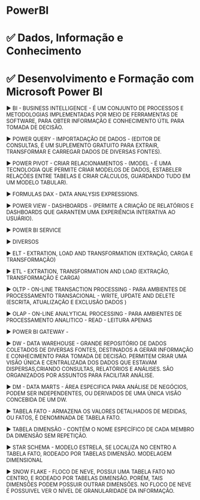 # PowerBI
# ✅ Dados, Informação e Conhecimento
# ✅ Desenvolvimento e Formação com Microsoft Power BI

▶ BI - BUSINESS INTELLIGENCE - É UM CONJUNTO DE PROCESSOS E METODOLOGIAS IMPLEMENTADAS POR MEIO DE FERRAMENTAS DE SOFTWARE, PARA OBTER INFORMAÇÃO E CONHECIMENTO ÚTIL PARA TOMADA DE DECISÃO.

▶ POWER QUERY - IMPORTADAÇÃO DE DADOS - (EDITOR DE CONSULTAS, É UM SUPLEMENTO GRATUITO PARA EXTRAIR, TRANSFORMAR E CARREGAR DADOS DE DIVERSAS FONTES).

▶ POWER PIVOT - CRIAR RELACIONAMENTOS - (MODEL - É UMA TECNOLOGIA QUE PERMITE CRIAR MODELOS DE DADOS, ESTABELER RELAÇÕES ENTRE TABELAS E CRIAR CÁLCULOS, GUARDANDO TUDO EM UM MODELO TABULAR).

▶ FORMULAS DAX - DATA ANALYSIS EXPRESSIONS.

▶ POWER VIEW - DASHBOARDS - (PERMITE A CRIAÇÃO DE RELATÓRIOS E DASHBOARDS QUE GARANTEM UMA EXPERIÊNCIA INTERATIVA AO USUÁRIO).

▶ POWER BI SERVICE

▶ DIVERSOS

▶ ELT - EXTRATION, LOAD AND TRANSFORMATION (EXTRAÇÃO, CARGA E TRANSFORMAÇÃO)

▶ ETL - EXTRATION, TRANSFORMATION AND LOAD (EXTRAÇÃO, TRANSFORMAÇÃO E CARGA)

▶ OLTP - ON-LINE TRANSACTION PROCESSING - PARA AMBIENTES DE PROCESSAMENTO TRANSACIONAL - WRITE, UPDATE AND DELETE (ESCRITA, ATUALIZAÇÃO E EXCLUSÃO DADOS )

▶ OLAP - ON-LINE ANALYTICAL PROCESSING - PARA AMBIENTES DE PROCESSAMENTO ANALITICO - READ - LEITURA APENAS

▶ POWER BI GATEWAY -

▶ DW - DATA WAREHOUSE - GRANDE REPOSITÓRIO DE DADOS COLETADOS DE DIVERSAS FONTES, DESTINADOS A GERAR INFORMAÇÃO E CONHECIMENTO PARA TOMADA DE DECISÃO. PERMITEM CRIAR UMA VISÃO ÚNICA E CENTRALIZADA DOS DADOS QUE ESTAVAM DISPERSAS,CRIANDO CONSULTAS, RELATÓRIOS E ANÁLISES. SÃO ORGANIZADOS POR ASSUNTOS PARA FACILITAR ANÁLISE.

▶ DM - DATA MARTS - ÁREA ESPECIFICA PARA ANÁLISE DE NEGÓCIOS, PODEM SER INDEPENDENTES, OU DERIVADOS DE UMA ÚNICA VISÃO CONCEBIDA DE UM DW.

▶ TABELA FATO - ARMAZENA OS VALORES DETALHADOS DE MEDIDAS, OU FATOS, É DENOMINADA DE TABELA FATO.

▶ TABELA DIMENSÃO - CONTÉM O NOME ESPECÍFICO DE CADA MEMBRO DA DIMENSÃO SEM REPETIÇÃO.

▶ STAR SCHEMA - MODELO ESTRELA, SE LOCALIZA NO CENTRO A TABELA FATO, RODEADO POR TABELAS DIMENSÃO. MODELAGEM DIMENSIONAL

▶ SNOW FLAKE - FLOCO DE NEVE, POSSUI UMA TABELA FATO NO CENTRO, E RODEADO POR TABELAS DIMENSÃO. PORÉM, TAIS DIMENSÕES PODEM POSSUIR OUTRAR DIMENSÕES.
NO FLOCO DE NEVE É POSSUIVEL VER O NÍVEL DE GRANULARIDADE DA INFORMAÇÃO.
